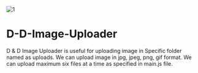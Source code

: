 ![1](https://user-images.githubusercontent.com/53929423/109491353-77a37a80-7aaf-11eb-81bf-b1664d5fc18f.PNG)
# D-D-Image-Uploader
D &amp; D Image Uploader is useful for uploading image in Specific folder named as uploads. We can upload image in jpg, jpeg, png, gif format. We can upload maximum six files at a time as specified in main.js file. 
